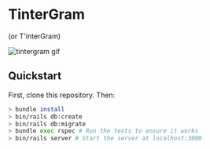 # TinterGram	


 (or T'interGram)	

 ![tintergram gif](https://media.giphy.com/media/xUPGcuPLCKs0LiYnCg/giphy.gif)	

 ## Quickstart	

 First, clone this repository. Then:	

 ```bash	
> bundle install	
> bin/rails db:create	
> bin/rails db:migrate	
 > bundle exec rspec # Run the tests to ensure it works	
> bin/rails server # Start the server at localhost:3000	
```
